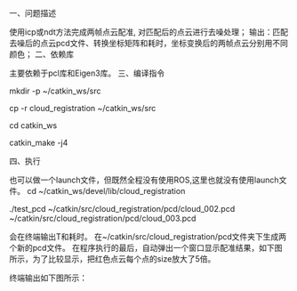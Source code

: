 一、问题描述

使用icp或ndt方法完成两帧点云配准, 对匹配后的点云进行去噪处理；
输出：匹配去噪后的点云pcd文件、转换坐标矩阵和耗时，坐标变换后的两帧点云分别用不同颜色；
二、依赖库

主要依赖于pcl库和Eigen3库。
三、编译指令

mkdir -p ~/catkin_ws/src

cp -r cloud_registration ~/catkin_ws/src

cd catkin_ws

catkin_make -j4

四、执行

也可以做一个launch文件，但既然全程没有使用ROS,这里也就没有使用launch文件。
cd ~/catkin_ws/devel/lib/cloud_registration

./test_pcd ~/catkin/src/cloud_registration/pcd/cloud_002.pcd ~/catkin/src/cloud_registration/pcd/cloud_003.pcd

会在终端输出T和耗时。
在~/catkin/src/cloud_registration/pcd文件夹下生成两个新的pcd文件。
在程序执行的最后，自动弹出一个窗口显示配准结果，如下图所示，为了比较显示，把红色点云每个点的size放大了5倍。

终端输出如下图所示：

